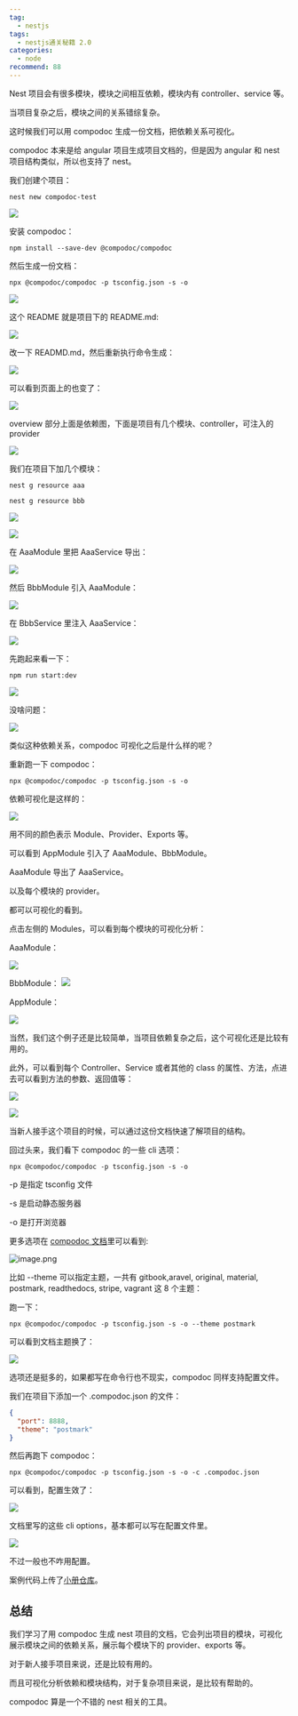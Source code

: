```yaml
---
tag:
  - nestjs
tags:
  - nestjs通关秘籍 2.0
categories:
  - node
recommend: 88
---
```


Nest 项目会有很多模块，模块之间相互依赖，模块内有 controller、service 等。

当项目复杂之后，模块之间的关系错综复杂。

这时候我们可以用 compodoc 生成一份文档，把依赖关系可视化。

compodoc 本来是给 angular 项目生成项目文档的，但是因为 angular 和 nest 项目结构类似，所以也支持了 nest。

我们创建个项目：

```
nest new compodoc-test
```

![](/nestjsCheats/image-2719.jpg)

安装 compodoc：

```
npm install --save-dev @compodoc/compodoc
```

然后生成一份文档：

```
npx @compodoc/compodoc -p tsconfig.json -s -o
```

![](/nestjsCheats/image-2720.jpg)

这个 README 就是项目下的 README.md:

![](/nestjsCheats/image-2721.jpg)

改一下 READMD.md，然后重新执行命令生成：

![](/nestjsCheats/image-2722.jpg)

可以看到页面上的也变了：

![](/nestjsCheats/image-2723.jpg)

overview 部分上面是依赖图，下面是项目有几个模块、controller，可注入的 provider

![](/nestjsCheats/image-2724.jpg)

我们在项目下加几个模块：

```
nest g resource aaa

nest g resource bbb
```

![](/nestjsCheats/image-2725.jpg)

![](/nestjsCheats/image-2726.jpg)

在 AaaModule 里把 AaaService 导出：

![](/nestjsCheats/image-2727.jpg)

然后 BbbModule 引入 AaaModule：

![](/nestjsCheats/image-2728.jpg)

在 BbbService 里注入 AaaService：

![](/nestjsCheats/image-2729.jpg)

先跑起来看一下：

```
npm run start:dev
```

![](/nestjsCheats/image-2730.jpg)

没啥问题：

![](/nestjsCheats/image-2731.jpg)

类似这种依赖关系，compodoc 可视化之后是什么样的呢？

重新跑一下 compodoc：

```
npx @compodoc/compodoc -p tsconfig.json -s -o
```

依赖可视化是这样的：

![](/nestjsCheats/image-2732.jpg)

用不同的颜色表示 Module、Provider、Exports 等。

可以看到 AppModule 引入了 AaaModule、BbbModule。

AaaModule 导出了 AaaService。

以及每个模块的 provider。

都可以可视化的看到。

点击左侧的 Modules，可以看到每个模块的可视化分析：

AaaModule：

![](/nestjsCheats/image-2733.jpg)

BbbModule：
![](/nestjsCheats/image-2734.jpg)

AppModule：

![](/nestjsCheats/image-2735.jpg)

当然，我们这个例子还是比较简单，当项目依赖复杂之后，这个可视化还是比较有用的。

此外，可以看到每个 Controller、Service 或者其他的 class 的属性、方法，点进去可以看到方法的参数、返回值等：

![](/nestjsCheats/image-2736.jpg)

![](/nestjsCheats/image-2737.jpg)

当新人接手这个项目的时候，可以通过这份文档快速了解项目的结构。

回过头来，我们看下 compodoc 的一些 cli 选项：

```
npx @compodoc/compodoc -p tsconfig.json -s -o
```

-p 是指定 tsconfig 文件

-s 是启动静态服务器

-o 是打开浏览器

更多选项在 [compodoc 文档](https://compodoc.app/guides/options.html)里可以看到:

![image.png](/nestjsCheats/image.png-2738.jpg)

比如 --theme 可以指定主题，一共有 gitbook,aravel, original, material, postmark, readthedocs, stripe, vagrant 这 8 个主题：

跑一下：

```
npx @compodoc/compodoc -p tsconfig.json -s -o --theme postmark
```

可以看到文档主题换了：

![](/nestjsCheats/image-2739.jpg)

选项还是挺多的，如果都写在命令行也不现实，compodoc 同样支持配置文件。

我们在项目下添加一个 .compodoc.json 的文件：

```json
{
  "port": 8888,
  "theme": "postmark"
}
```

然后再跑下 compodoc：

```
npx @compodoc/compodoc -p tsconfig.json -s -o -c .compodoc.json
```

可以看到，配置生效了：

![](/nestjsCheats/image-2740.jpg)

文档里写的这些 cli options，基本都可以写在配置文件里。

![](/nestjsCheats/image-2741.jpg)

不过一般也不咋用配置。

案例代码上传了[小册仓库](https://github.com/QuarkGluonPlasma/nestjs-course-code/tree/main/compodoc-test)。

## 总结

我们学习了用 compodoc 生成 nest 项目的文档，它会列出项目的模块，可视化展示模块之间的依赖关系，展示每个模块下的 provider、exports 等。

对于新人接手项目来说，还是比较有用的。

而且可视化分析依赖和模块结构，对于复杂项目来说，是比较有帮助的。

compodoc 算是一个不错的 nest 相关的工具。
